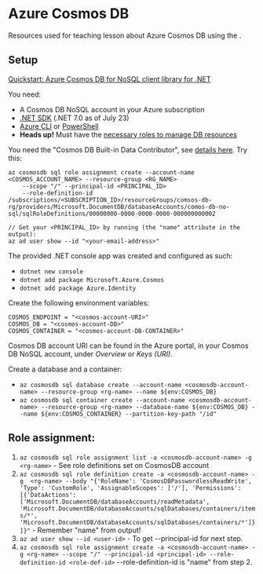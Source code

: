 # Azure Cosmos DB

Resources used for teaching lesson about Azure Cosmos DB using the .

## Setup

[Quickstart: Azure Cosmos DB for NoSQL client library for .NET](https://learn.microsoft.com/en-us/azure/cosmos-db/nosql/quickstart-dotnet?tabs=azure-portal%2Cwindows%2Cpasswordless%2Csign-in-azure-cli)

You need:
* A Cosmos DB NoSQL account in your Azure subscription
* [.NET SDK](https://dotnet.microsoft.com/en-us/download/dotnet) (.NET 7.0 as of July 23)
* [Azure CLI](https://learn.microsoft.com/en-us/cli/azure/) or [PowerShell](https://learn.microsoft.com/en-us/powershell/azure/?view=azps-10.1.0)
* __Heads up!__ Must have the [necessary roles to manage DB resources](https://learn.microsoft.com/en-us/azure/cosmos-db/nosql/quickstart-dotnet?tabs=azure-portal%2Cwindows%2Cpasswordless%2Csign-in-azure-cli#create-the-custom-role)

You need the "Cosmos DB Built-in Data Contributor", see [details here](https://learn.microsoft.com/en-us/azure/cosmos-db/how-to-setup-rbac). Try this:

```
az cosmosdb sql role assignment create --account-name <COSMOS_ACCOUNT_NAME> --resource-group <RG_NAME> 
    --scope "/" --principal-id <PRINCIPAL_ID>
    --role-definition-id /subscriptions/<SUBSCRIPTION_ID>/resourceGroups/comsos-db-rg/providers/Microsoft.DocumentDB/databaseAccounts/comos-db-no-sql/sqlRoleDefinitions/00000000-0000-0000-0000-000000000002

// Get your <PRINCIPAL_ID> by running (the "name" attribute in the output):
az ad user show --id "<your-email-address>"
```

The provided .NET console app was created and configured as such:
* ``dotnet new console``
* ``dotnet add package Microsoft.Azure.Cosmos``
* ``dotnet add package Azure.Identity``

Create the following environment variables:
```
COSMOS_ENDPOINT = "<cosmos-account-URI>"
COSMOS_DB = "<cosmos-account-DB>"
COSMOS_CONTAINER = "<cosmos-account-DB-CONTAINER>"
```

Cosmos DB account URI can be found in the Azure portal, in your Cosmos DB NoSQL account, under _Overview_ or _Keys (URI)_.

Create a database and a container:
* ``az cosmosdb sql database create --account-name <cosmosdb-account-name> --resource-group <rg-name> --name ${env:COSMOS_DB}``
* ``az cosmosdb sql container create --account-name <cosmosdb-account-name> --resource-group <rg-name> --database-name ${env:COSMOS_DB} --name ${env:COSMOS_CONTAINER} --partition-key-path "/id"``


## Role assignment:

1. ``az cosmosdb sql role assignment list -a <cosmosdb-account-name> -g <rg-name>`` - See role definitions set on CosmosDB account
2. ``az cosmosdb sql role definition create -a <cosmosdb-account-name> -g  <rg-name> --body "{'RoleName': 'CosmosDBPasswordlessReadWrite', 'Type': 'CustomRole', 'AssignableScopes': ['/'], 'Permissions': [{'DataActions': ['Microsoft.DocumentDB/databaseAccounts/readMetadata', 'Microsoft.DocumentDB/databaseAccounts/sqlDatabases/containers/items/*', 'Microsoft.DocumentDB/databaseAccounts/sqlDatabases/containers/*']}]}"`` - Remember "name" from output!
3. ``az ad user show --id <user-id>`` - To get --principal-id for next step.
4. ``az cosmosdb sql role assignment create -a <cosmosdb-account-name> -g <rg-name> --scope "/" --principal-id <principal-id> --role-definition-id <role-def-id>`` --role-definition-id is "name" from step 2. 